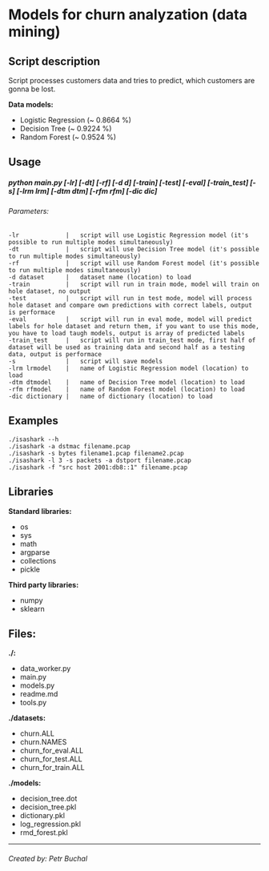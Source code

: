Models for churn analyzation (data mining)
====================
Script description
-----------
Script processes customers data and tries to predict, which customers are gonna be lost.

**Data models:**

* Logistic Regression (~ 0.8664 %)
* Decision Tree (~ 0.9224 %)
* Random Forest (~ 0.9524 %)

Usage
-----
##### python main.py [-lr] [-dt] [-rf] [-d d] [-train] [-test] [-eval] [-train_test] [-s] [-lrm lrm] [-dtm dtm] [-rfm rfm] [-dic dic]
###### Parameters: 

    -lr             |   script will use Logistic Regression model (it's possible to run multiple modes simultaneously)
    -dt             |   script will use Decision Tree model (it's possible to run multiple modes simultaneously)
    -rf             |   script will use Random Forest model (it's possible to run multiple modes simultaneously)
    -d dataset      |   dataset name (location) to load
    -train          |   script will run in train mode, model will train on hole dataset, no output
    -test           |   script will run in test mode, model will process hole dataset and compare own predictions with correct labels, output is performace
    -eval           |   script will run in eval mode, model will predict labels for hole dataset and return them, if you want to use this mode, you have to load taugh models, output is array of predicted labels
    -train_test     |   script will run in train_test mode, first half of dataset will be used as training data and second half as a testing data, output is performace
    -s              |   script will save models
    -lrm lrmodel    |   name of Logistic Regression model (location) to load
    -dtm dtmodel    |   name of Decision Tree model (location) to load
    -rfm rfmodel    |   name of Random Forest model (location) to load
    -dic dictionary |   name of dictionary (location) to load

Examples
-----------------
    ./isashark --h
    ./isashark -a dstmac filename.pcap
    ./isashark -s bytes filename1.pcap filename2.pcap
    ./isashark -l 3 -s packets -a dstport filename.pcap
    ./isashark -f "src host 2001:db8::1" filename.pcap

Libraries
-----------------
**Standard libraries:**
* os
* sys
* math
* argparse
* collections
* pickle

**Third party libraries:**
* numpy
* sklearn

Files:
---------------------------
**./:**

* data_worker.py
* main.py
* models.py
* readme.md
* tools.py

**./datasets:**

* churn.ALL
* churn.NAMES
* churn_for_eval.ALL
* churn_for_test.ALL
* churn_for_train.ALL

**./models:**

* decision_tree.dot
* decision_tree.pkl
* dictionary.pkl
* log_regression.pkl
* rmd_forest.pkl

****

###### Created by: Petr Buchal
